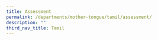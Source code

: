 ```yaml
---
title: Assessment
permalink: /departments/mother-tongue/tamil/assessment/
description: ""
third_nav_title: Tamil
---
```

